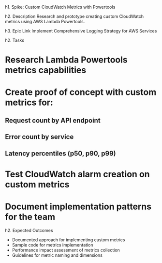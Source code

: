 h1. Spike: Custom CloudWatch Metrics with Powertools

h2. Description
Research and prototype creating custom CloudWatch metrics using AWS Lambda Powertools.

h3. Epic Link
Implement Comprehensive Logging Strategy for AWS Services

h2. Tasks
# Research Lambda Powertools metrics capabilities
# Create proof of concept with custom metrics for:
## Request count by API endpoint
## Error count by service
## Latency percentiles (p50, p90, p99)
# Test CloudWatch alarm creation on custom metrics
# Document implementation patterns for the team

h2. Expected Outcomes
* Documented approach for implementing custom metrics
* Sample code for metrics implementation
* Performance impact assessment of metrics collection
* Guidelines for metric naming and dimensions